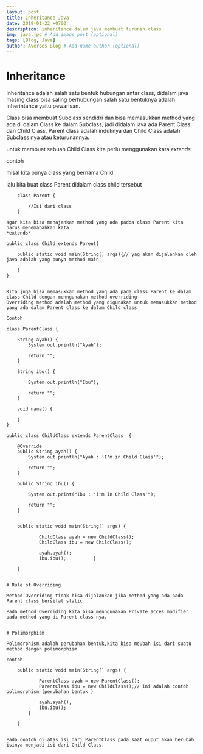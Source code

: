```yaml
---
layout: post
title: Inheritance Java
date: 2019-01-22 +0700
description: inheritance dalam java membuat turunan class
img: java.jpg # Add image post (optional)
tags: [Blog, Java]
author: Averoes Blog # Add name author (optional)
---
```


# Inheritance

Inheritance adalah salah satu bentuk hubungan antar class, didalam java masing class bisa saling berhubungan salah satu bentuknya adalah inherintance yaitu pewarisan.

Class bisa membuat Subclass sendidri dan bisa memasukkan method yang ada di dalam Class ke dalam Subclass, jadi didalam java ada Parent Class dan Child Class, Parent class adalah induknya dan Child Class adalah Subclass nya atau keturunannya.

untuk membuat sebuah Child Class kita perlu menggunakan kata *extends*

contoh

misal kita punya class yang bernama Child

lalu kita buat class Parent didalam class child tersebut

```
	class Parent {

		//Isi dari class
	}

agar kita bisa menajankan method yang ada padda class Parent kita harus menemabahkan kata
*extends*

```
	public class Child extends Parent{

		public static void main(String[] args){// yag akan dijalankan oleh java adalah yang punya method main

		}
	}
```

Kita juga bisa memasukkan method yang ada pada class Parent ke dalam class Child dengan menngunakan method overriding
Overriding method adalah method yang digunakan untuk memasukkan method yang ada dalam Parent class ke dalam Child class

Contoh
```
	class ParentClass {

		String ayah() {
			System.out.println("Ayah");

			return "";
		}

	 	String ibu() {

			System.out.println("Ibu");

			return "";
		}

		void nama() {

		}
	}

	public class ChildClass extends ParentClass  {

		@Override
		public String ayah() {
			System.out.println("Ayah : 'I'm in Child Class'");

			return "";
		}

		public String ibu() {

			System.out.print("Ibu : 'i'm in Child Class'");

			return "";
		}


		public static void main(String[] args) {

				ChildClass ayah = new ChildClass();
				ChildClass ibu = new ChildClass();

				ayah.ayah();
				ibu.ibu();			}

		}
```

# Rule of Overriding

Method Overriding tidak bisa dijalankan jika method yang ada pada Parent class bersifat static

Pada method Overriding kita bisa menngunakan Private acces modifier pada method yang di Parent class nya.


# Polimorphism

Polimorphism adalah perubahan bentuk,kita bisa meubah isi dari suatu method dengan polimorphism

contoh
```
		public static void main(String[] args) {

				ParentClass ayah = new ParentClass();
				ParentClass ibu = new ChildClass();// ini adalah contoh polimorphism (perubahan bentuk )

				ayah.ayah();
				ibu.ibu();
			}

		}
```

Pada contoh di atas isi dari ParentClass pada saat ouput akan berubah isinya menjadi isi dari Child Class.
